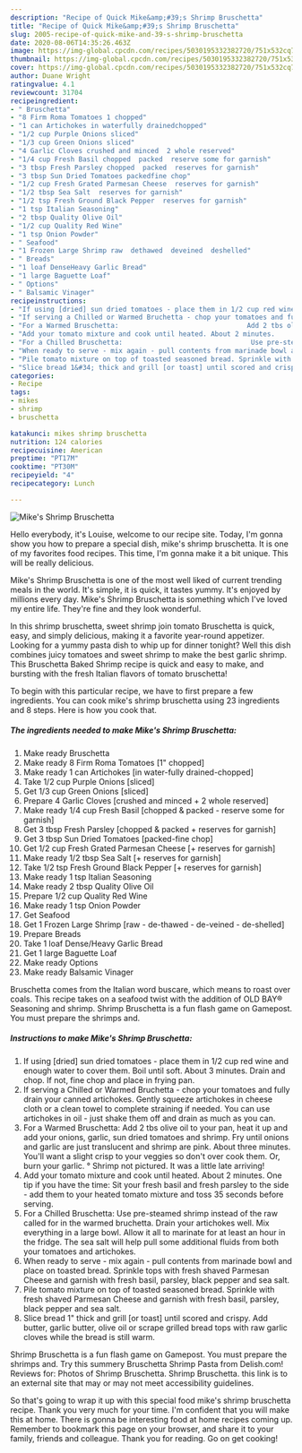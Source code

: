 ```yaml
---
description: "Recipe of Quick Mike&amp;#39;s Shrimp Bruschetta"
title: "Recipe of Quick Mike&amp;#39;s Shrimp Bruschetta"
slug: 2005-recipe-of-quick-mike-and-39-s-shrimp-bruschetta
date: 2020-08-06T14:35:26.463Z
image: https://img-global.cpcdn.com/recipes/5030195332382720/751x532cq70/mikes-shrimp-bruschetta-recipe-main-photo.jpg
thumbnail: https://img-global.cpcdn.com/recipes/5030195332382720/751x532cq70/mikes-shrimp-bruschetta-recipe-main-photo.jpg
cover: https://img-global.cpcdn.com/recipes/5030195332382720/751x532cq70/mikes-shrimp-bruschetta-recipe-main-photo.jpg
author: Duane Wright
ratingvalue: 4.1
reviewcount: 31704
recipeingredient:
- " Bruschetta"
- "8 Firm Roma Tomatoes 1 chopped"
- "1 can Artichokes in waterfully drainedchopped"
- "1/2 cup Purple Onions sliced"
- "1/3 cup Green Onions sliced"
- "4 Garlic Cloves crushed and minced  2 whole reserved"
- "1/4 cup Fresh Basil chopped  packed  reserve some for garnish"
- "3 tbsp Fresh Parsley chopped  packed  reserves for garnish"
- "3 tbsp Sun Dried Tomatoes packedfine chop"
- "1/2 cup Fresh Grated Parmesan Cheese  reserves for garnish"
- "1/2 tbsp Sea Salt  reserves for garnish"
- "1/2 tsp Fresh Ground Black Pepper  reserves for garnish"
- "1 tsp Italian Seasoning"
- "2 tbsp Quality Olive Oil"
- "1/2 cup Quality Red Wine"
- "1 tsp Onion Powder"
- " Seafood"
- "1 Frozen Large Shrimp raw  dethawed  deveined  deshelled"
- " Breads"
- "1 loaf DenseHeavy Garlic Bread"
- "1 large Baguette Loaf"
- " Options"
- " Balsamic Vinager"
recipeinstructions:
- "If using [dried] sun dried tomatoes - place them in 1/2 cup red wine and enough water to cover them. Boil until soft. About 3 minutes. Drain and chop. If not, fine chop and place in frying pan."
- "If serving a Chilled or Warmed Bruchetta - chop your tomatoes and fully drain your canned artichokes. Gently squeeze artichokes in cheese cloth or a clean towel to complete straining if needed. You can use artichokes in oil - just shake them off and drain as much as you can."
- "For a Warmed Bruschetta:                                Add 2 tbs olive oil to your pan, heat it up and add your onions, garlic, sun dried tomatoes and shrimp.                                                                            Fry until onions and garlic are just translucent and shrimp are pink. About three minutes. You&#39;ll want a slight crisp to your veggies so don&#39;t over cook them. Or, burn your garlic. ° Shrimp not pictured. It was a little late arriving!"
- "Add your tomato mixture and cook until heated. About 2 minutes.               One tip if you have the time: Sit your fresh basil and fresh parsley to the side - add them to your heated tomato mixture and toss 35 seconds before serving."
- "For a Chilled Bruschetta:                                Use pre-steamed shrimp instead of the raw called for in the warmed bruchetta. Drain your artichokes well.                                                                      Mix everything in a large bowl. Allow it all to marinate for at least an hour in the fridge. The sea salt will help pull some additional fluids from both your tomatoes and artichokes."
- "When ready to serve - mix again - pull contents from marinade bowl and place on toasted bread. Sprinkle tops with fresh shaved Parmesan Cheese and garnish with fresh basil, parsley, black pepper and sea salt."
- "Pile tomato mixture on top of toasted seasoned bread. Sprinkle with fresh shaved Parmesan Cheese and garnish with fresh basil, parsley, black pepper and sea salt."
- "Slice bread 1&#34; thick and grill [or toast] until scored and crispy. Add butter, garlic butter, olive oil or scrape grilled bread tops with raw garlic cloves while the bread is still warm."
categories:
- Recipe
tags:
- mikes
- shrimp
- bruschetta

katakunci: mikes shrimp bruschetta 
nutrition: 124 calories
recipecuisine: American
preptime: "PT17M"
cooktime: "PT30M"
recipeyield: "4"
recipecategory: Lunch

---
```



![Mike&#39;s Shrimp Bruschetta](https://img-global.cpcdn.com/recipes/5030195332382720/751x532cq70/mikes-shrimp-bruschetta-recipe-main-photo.jpg)

Hello everybody, it's Louise, welcome to our recipe site. Today, I'm gonna show you how to prepare a special dish, mike&#39;s shrimp bruschetta. It is one of my favorites food recipes. This time, I'm gonna make it a bit unique. This will be really delicious.

Mike&#39;s Shrimp Bruschetta is one of the most well liked of current trending meals in the world. It's simple, it is quick, it tastes yummy. It's enjoyed by millions every day. Mike&#39;s Shrimp Bruschetta is something which I've loved my entire life. They're fine and they look wonderful.

In this shrimp bruschetta, sweet shrimp join tomato Bruschetta is quick, easy, and simply delicious, making it a favorite year-round appetizer. Looking for a yummy pasta dish to whip up for dinner tonight? Well this dish combines juicy tomatoes and sweet shrimp to make the best garlic shrimp. This Bruschetta Baked Shrimp recipe is quick and easy to make, and bursting with the fresh Italian flavors of tomato bruschetta!


To begin with this particular recipe, we have to first prepare a few ingredients. You can cook mike&#39;s shrimp bruschetta using 23 ingredients and 8 steps. Here is how you cook that.

<!--inarticleads1-->

##### The ingredients needed to make Mike&#39;s Shrimp Bruschetta:

1. Make ready  Bruschetta
1. Make ready 8 Firm Roma Tomatoes [1&#34; chopped]
1. Make ready 1 can Artichokes [in water-fully drained-chopped]
1. Take 1/2 cup Purple Onions [sliced]
1. Get 1/3 cup Green Onions [sliced]
1. Prepare 4 Garlic Cloves [crushed and minced + 2 whole reserved]
1. Make ready 1/4 cup Fresh Basil [chopped &amp; packed - reserve some for garnish]
1. Get 3 tbsp Fresh Parsley [chopped &amp; packed + reserves for garnish]
1. Get 3 tbsp Sun Dried Tomatoes [packed-fine chop]
1. Get 1/2 cup Fresh Grated Parmesan Cheese [+ reserves for garnish]
1. Make ready 1/2 tbsp Sea Salt [+ reserves for garnish]
1. Take 1/2 tsp Fresh Ground Black Pepper [+ reserves for garnish]
1. Make ready 1 tsp Italian Seasoning
1. Make ready 2 tbsp Quality Olive Oil
1. Prepare 1/2 cup Quality Red Wine
1. Make ready 1 tsp Onion Powder
1. Get  Seafood
1. Get 1 Frozen Large Shrimp [raw - de-thawed - de-veined - de-shelled]
1. Prepare  Breads
1. Take 1 loaf Dense/Heavy Garlic Bread
1. Get 1 large Baguette Loaf
1. Make ready  Options
1. Make ready  Balsamic Vinager


Bruschetta comes from the Italian word buscare, which means to roast over coals. This recipe takes on a seafood twist with the addition of OLD BAY® Seasoning and shrimp. Shrimp Bruschetta is a fun flash game on Gamepost. You must prepare the shrimps and. 

<!--inarticleads2-->

##### Instructions to make Mike&#39;s Shrimp Bruschetta:

1. If using [dried] sun dried tomatoes - place them in 1/2 cup red wine and enough water to cover them. Boil until soft. About 3 minutes. Drain and chop. If not, fine chop and place in frying pan.
1. If serving a Chilled or Warmed Bruchetta - chop your tomatoes and fully drain your canned artichokes. Gently squeeze artichokes in cheese cloth or a clean towel to complete straining if needed. You can use artichokes in oil - just shake them off and drain as much as you can.
1. For a Warmed Bruschetta:                                Add 2 tbs olive oil to your pan, heat it up and add your onions, garlic, sun dried tomatoes and shrimp.                                                                            Fry until onions and garlic are just translucent and shrimp are pink. About three minutes. You&#39;ll want a slight crisp to your veggies so don&#39;t over cook them. Or, burn your garlic. ° Shrimp not pictured. It was a little late arriving!
1. Add your tomato mixture and cook until heated. About 2 minutes.               One tip if you have the time: Sit your fresh basil and fresh parsley to the side - add them to your heated tomato mixture and toss 35 seconds before serving.
1. For a Chilled Bruschetta:                                Use pre-steamed shrimp instead of the raw called for in the warmed bruchetta. Drain your artichokes well.                                                                      Mix everything in a large bowl. Allow it all to marinate for at least an hour in the fridge. The sea salt will help pull some additional fluids from both your tomatoes and artichokes.
1. When ready to serve - mix again - pull contents from marinade bowl and place on toasted bread. Sprinkle tops with fresh shaved Parmesan Cheese and garnish with fresh basil, parsley, black pepper and sea salt.
1. Pile tomato mixture on top of toasted seasoned bread. Sprinkle with fresh shaved Parmesan Cheese and garnish with fresh basil, parsley, black pepper and sea salt.
1. Slice bread 1&#34; thick and grill [or toast] until scored and crispy. Add butter, garlic butter, olive oil or scrape grilled bread tops with raw garlic cloves while the bread is still warm.


Shrimp Bruschetta is a fun flash game on Gamepost. You must prepare the shrimps and. Try this summery Bruschetta Shrimp Pasta from Delish.com! Reviews for: Photos of Shrimp Bruschetta. Shrimp Bruschetta. this link is to an external site that may or may not meet accessibility guidelines. 

So that's going to wrap it up with this special food mike&#39;s shrimp bruschetta recipe. Thank you very much for your time. I'm confident that you will make this at home. There is gonna be interesting food at home recipes coming up. Remember to bookmark this page on your browser, and share it to your family, friends and colleague. Thank you for reading. Go on get cooking!
